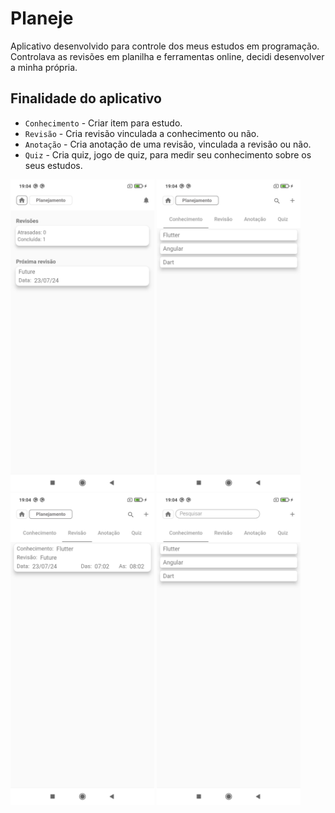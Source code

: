 # Planeje

Aplicativo desenvolvido para controle dos meus estudos em programação.
Controlava as revisões em planilha e ferramentas online, decidi desenvolver a minha própria. 
## Finalidade do aplicativo
- `Conhecimento` - Criar item para estudo.
- `Revisão` - Cria revisão vinculada a conhecimento ou não.
- `Anotação` - Cria anotação de uma revisão, vinculada a revisão ou não.
- `Quiz` - Cria quiz, jogo de quiz, para medir seu conhecimento sobre os seus estudos.
<p align="left">
  <img src="https://github.com/PereiraSantos/planeje/blob/main/assets/planeje_3.jpg" width="230" />
  <img src="https://github.com/PereiraSantos/planeje/blob/main/assets/planeje_2.jpg" width="230" />
  <img src="https://github.com/PereiraSantos/planeje/blob/main/assets/planeje_4.jpg" width="230" />
  <img src="https://github.com/PereiraSantos/planeje/blob/main/assets/planeje_1.jpg" width="230" />
</p>
